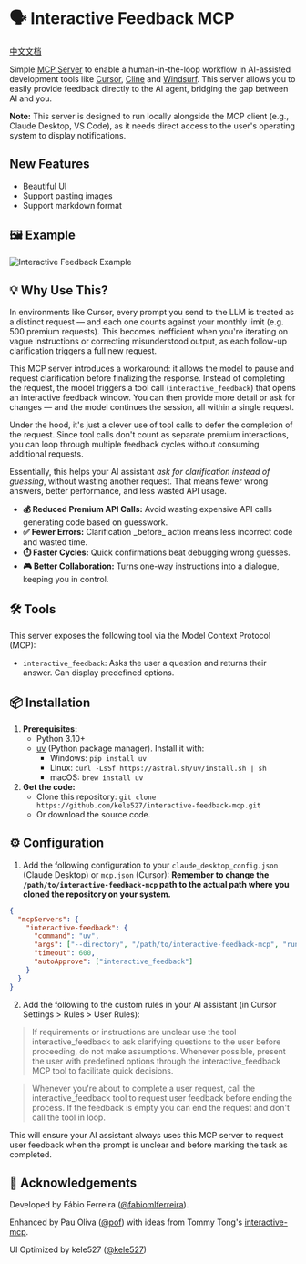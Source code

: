 # 🗣️ Interactive Feedback MCP

[中文文档](./README_cn.md)

Simple [MCP Server](https://modelcontextprotocol.io/) to enable a human-in-the-loop workflow in AI-assisted development tools like [Cursor](https://www.cursor.com), [Cline](https://cline.bot) and [Windsurf](https://windsurf.com). This server allows you to easily provide feedback directly to the AI agent, bridging the gap between AI and you.

**Note:** This server is designed to run locally alongside the MCP client (e.g., Claude Desktop, VS Code), as it needs direct access to the user's operating system to display notifications.

## New Features

- Beautiful UI
- Support pasting images
- Support markdown format

## 🖼️ Example

![Interactive Feedback Example](./demo.png)

## 💡 Why Use This?

In environments like Cursor, every prompt you send to the LLM is treated as a distinct request — and each one counts against your monthly limit (e.g. 500 premium requests). This becomes inefficient when you're iterating on vague instructions or correcting misunderstood output, as each follow-up clarification triggers a full new request.

This MCP server introduces a workaround: it allows the model to pause and request clarification before finalizing the response. Instead of completing the request, the model triggers a tool call (`interactive_feedback`) that opens an interactive feedback window. You can then provide more detail or ask for changes — and the model continues the session, all within a single request.

Under the hood, it's just a clever use of tool calls to defer the completion of the request. Since tool calls don't count as separate premium interactions, you can loop through multiple feedback cycles without consuming additional requests.

Essentially, this helps your AI assistant _ask for clarification instead of guessing_, without wasting another request. That means fewer wrong answers, better performance, and less wasted API usage.

- **💰 Reduced Premium API Calls:** Avoid wasting expensive API calls generating code based on guesswork.
- **✅ Fewer Errors:** Clarification \_before\_ action means less incorrect code and wasted time.
- **⏱️ Faster Cycles:** Quick confirmations beat debugging wrong guesses.
- **🎮 Better Collaboration:** Turns one-way instructions into a dialogue, keeping you in control.

## 🛠️ Tools

This server exposes the following tool via the Model Context Protocol (MCP):

- `interactive_feedback`: Asks the user a question and returns their answer. Can display predefined options.

## 📦 Installation

1.  **Prerequisites:**
    - Python 3.10+
    - [uv](https://github.com/astral-sh/uv) (Python package manager). Install it with:
      - Windows: `pip install uv`
      - Linux: `curl -LsSf https://astral.sh/uv/install.sh | sh`
      - macOS: `brew install uv`
2.  **Get the code:**
    - Clone this repository:
      `git clone https://github.com/kele527/interactive-feedback-mcp.git`
    - Or download the source code.

## ⚙️ Configuration

1. Add the following configuration to your `claude_desktop_config.json` (Claude Desktop) or `mcp.json` (Cursor):
   **Remember to change the `/path/to/interactive-feedback-mcp` path to the actual path where you cloned the repository on your system.**

```json
{
  "mcpServers": {
    "interactive-feedback": {
      "command": "uv",
      "args": ["--directory", "/path/to/interactive-feedback-mcp", "run", "server.py"],
      "timeout": 600,
      "autoApprove": ["interactive_feedback"]
    }
  }
}
```

2. Add the following to the custom rules in your AI assistant (in Cursor Settings > Rules > User Rules):

> If requirements or instructions are unclear use the tool interactive_feedback to ask clarifying questions to the user before proceeding, do not make assumptions. Whenever possible, present the user with predefined options through the interactive_feedback MCP tool to facilitate quick decisions.

> Whenever you're about to complete a user request, call the interactive_feedback tool to request user feedback before ending the process. If the feedback is empty you can end the request and don't call the tool in loop.

This will ensure your AI assistant always uses this MCP server to request user feedback when the prompt is unclear and before marking the task as completed.

## 🙏 Acknowledgements

Developed by Fábio Ferreira ([@fabiomlferreira](https://x.com/fabiomlferreira)).

Enhanced by Pau Oliva ([@pof](https://x.com/pof)) with ideas from Tommy Tong's [interactive-mcp](https://github.com/ttommyth/interactive-mcp).

UI Optimized by kele527 ([@kele527](https://x.com/jasonya76775253))
